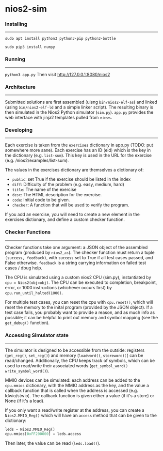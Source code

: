 # nios2-sim


### Installing
---

`sudo apt install python3 python3-pip python3-bottle`

`sudo pip3 install numpy`


### Running
---

`python3 app.py`
Then visit http://127.0.0.1:8080/nios2

### Architecture
---

Submitted solutions are first assembled (uisng `bin/nios2-elf-as`) and linked (using `bin/nios2-elf-ld` and a simple linker script). The resulting binary is then simulated in the Nios2 Python simulator (`sim.py`). `app.py` provides the web interface with jinja2 templates pulled from `views`.


### Developing
---

Each exercise is taken from the `exercises` dictionary in app.py (TODO: put somewhere more sane). Each exercise has an ID (eid) which is the key in the dictionary (e.g. `list-sum`). This key is used in the URL for the exercise (e.g. /nios2/examples/list-sum).

The values in the exercises dictionary are themselves a dictionary of:
- `public`: set True if the exercise should be listed in the index
- `diff`: Difficulty of the problem (e.g. easy, medium, hard)
- `title`: The name of the exercise
- `desc`: The HTML description for the exercise.
- `code`: Initial code to be given.
- `checker`: A function that will be used to verify the program.

If you add an exercise, you will need to create a new element in the exercises dictionary, and define a custom checker function.

### Checker Functions
---

Checker functions take one argument: a JSON object of the assembled program (produced by `nios2_as`). The checker function must return a tuple `(success, feedback)`, with `success` set to True if all test cases passed, and False otherwise. `feedback` is a string carrying information on failed test cases / dbug help.

The CPU is simulated using a custom nios2 CPU (sim.py), instantiated by `cpu = Nios2(obj=obj)`. The CPU can be executed to completion, breakpoint, error, or 1000 instructions (whichever occurs first) by `cpu.run_until_halted(1000)`.

For multiple test cases, you can reset the cpu with `cpu.reset()`, which will reset the memory to the inital program (provided by the JSON object). If a test case fails, you probably want to provide a reason, and as much info as possible; it can be helpful to print out memory and symbol mapping (see the `get_debug()` function).

### Accessing Simulator state
---

The simulator is designed to be accessible from the outside: registers (`get_reg()`, `set_reg()`) and memory (`loadword()`, `storeword()`) can be read/changed. Additionally, the CPU keeps track of symbols, which can be used to read/write their associated words (`get_symbol_word()` `write_symbol_word()`).

MMIO devices can be simulated: each address can be added to the `cpu.mmios` dictionary, with the MMIO address as the key, and the value a callback function that is called when the address is accessed (e.g. ldwio/stwio). The callback function is given either a value (if it's a store) or None (if it's a load).

If you only want a read/write register at the address, you can create a `Nios2.MMIO_Reg()` which will have an `access` method that can be given to the dictionary:

```python
leds = Nios2.MMIO_Reg()
cpu.mmios[0xFF200000] = leds.access
```

Then later, the value can be read (`leds.load()`).

